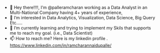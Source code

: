 - 👋 Hey there!!!!, I’m @palleramcharan working as a Data Analyst in an Multi-National Company having 4+ years of experience, 
- 👀 I’m interested in Data Analytics, Visualization, Data Science, Big Query Etc.....
- 🌱 I’m currently learning and trying to implement my Skils that supports me to reach my goal. (i.e., Data Scientist)
- 📫 How to reach me? Here is my linkedin profile . https://www.linkedin.com/in/ramcharannaidupalle/

<!---
palleramcharan/palleramcharan is a ✨ special ✨ repository because its `README.md` (this file) appears on your GitHub profile.
You can click the Preview link to take a look at your changes.
--->
